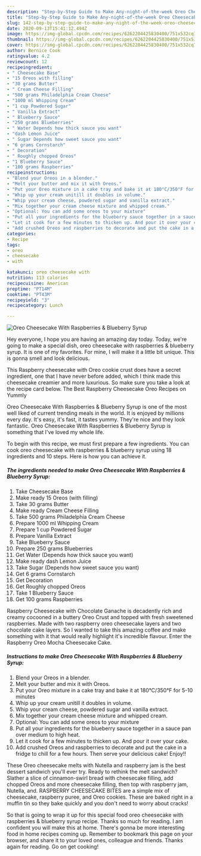 ```yaml
---
description: "Step-by-Step Guide to Make Any-night-of-the-week Oreo Cheesecake With Raspberries &amp;amp; Blueberry Syrup"
title: "Step-by-Step Guide to Make Any-night-of-the-week Oreo Cheesecake With Raspberries &amp;amp; Blueberry Syrup"
slug: 142-step-by-step-guide-to-make-any-night-of-the-week-oreo-cheesecake-with-raspberries-and-amp-blueberry-syrup
date: 2020-09-13T15:41:12.494Z
image: https://img-global.cpcdn.com/recipes/6262204425830400/751x532cq70/oreo-cheesecake-with-raspberries-blueberry-syrup-recipe-main-photo.jpg
thumbnail: https://img-global.cpcdn.com/recipes/6262204425830400/751x532cq70/oreo-cheesecake-with-raspberries-blueberry-syrup-recipe-main-photo.jpg
cover: https://img-global.cpcdn.com/recipes/6262204425830400/751x532cq70/oreo-cheesecake-with-raspberries-blueberry-syrup-recipe-main-photo.jpg
author: Bernice Cook
ratingvalue: 4.2
reviewcount: 12
recipeingredient:
- " Cheesecake Base"
- "15 Oreos with filling"
- "30 grams Butter"
- " Cream Cheese Filling"
- "500 grams Philadelphia Cream Cheese"
- "1000 ml Whipping Cream"
- "1 cup Powdered Sugar"
- " Vanilla Extract"
- " Blueberry Sauce"
- "250 grams Blueberries"
- " Water Depends how thick sauce you want"
- "dash Lemon Juice"
- " Sugar Depends how sweet sauce you want"
- "6 grams Cornstarch"
- " Decoration"
- " Roughly chopped Oreos"
- "1 Blueberry Sauce"
- "100 grams Raspberries"
recipeinstructions:
- "Blend your Oreos in a blender."
- "Melt your butter and mix it with Oreos."
- "Put your Oreo mixture in a cake tray and bake it at 180°C/350°F for 5-10 minutes"
- "Whip up your cream unitill it doubles in volume."
- "Whip your cream cheese, powdered sugar and vanilla extract."
- "Mix together your cream cheese mixture and whipped cream."
- "Optional: You can add some oreos to your mixture"
- "Put all your ingredients for the blueberry sauce together in a sauce pan over medium to high heat."
- "Let it cook for a few minutes to thicken up. And pour it over your cake."
- "Add crushed Oreos and raspberries to decorate and put the cake in a fridge to chill for a few hours. Then serve your delicious cake! Enjoy!!"
categories:
- Recipe
tags:
- oreo
- cheesecake
- with

katakunci: oreo cheesecake with 
nutrition: 113 calories
recipecuisine: American
preptime: "PT14M"
cooktime: "PT43M"
recipeyield: "3"
recipecategory: Lunch

---
```



![Oreo Cheesecake With Raspberries &amp; Blueberry Syrup](https://img-global.cpcdn.com/recipes/6262204425830400/751x532cq70/oreo-cheesecake-with-raspberries-blueberry-syrup-recipe-main-photo.jpg)

Hey everyone, I hope you are having an amazing day today. Today, we're going to make a special dish, oreo cheesecake with raspberries &amp; blueberry syrup. It is one of my favorites. For mine, I will make it a little bit unique. This is gonna smell and look delicious.

This Raspberry cheesecake with Oreo cookie crust does have a secret ingredient, one that I have never before added, which I think made this cheesecake creamier and more luxurious. So make sure you take a look at the recipe card below. The Best Raspberry Cheesecake Oreo Recipes on Yummly

Oreo Cheesecake With Raspberries &amp; Blueberry Syrup is one of the most well liked of current trending meals in the world. It is enjoyed by millions every day. It's easy, it's fast, it tastes yummy. They're nice and they look fantastic. Oreo Cheesecake With Raspberries &amp; Blueberry Syrup is something that I've loved my whole life.


To begin with this recipe, we must first prepare a few ingredients. You can cook oreo cheesecake with raspberries &amp; blueberry syrup using 18 ingredients and 10 steps. Here is how you can achieve it.

<!--inarticleads1-->

##### The ingredients needed to make Oreo Cheesecake With Raspberries &amp; Blueberry Syrup:

1. Take  Cheesecake Base
1. Make ready 15 Oreos (with filling)
1. Take 30 grams Butter
1. Make ready  Cream Cheese Filling
1. Take 500 grams Philadelphia Cream Cheese
1. Prepare 1000 ml Whipping Cream
1. Prepare 1 cup Powdered Sugar
1. Prepare  Vanilla Extract
1. Take  Blueberry Sauce
1. Prepare 250 grams Blueberries
1. Get  Water (Depends how thick sauce you want)
1. Make ready dash Lemon Juice
1. Take  Sugar (Depends how sweet sauce you want)
1. Get 6 grams Cornstarch
1. Get  Decoration
1. Get  Roughly chopped Oreos
1. Take 1 Blueberry Sauce
1. Get 100 grams Raspberries


Raspberry Cheesecake with Chocolate Ganache is decadently rich and creamy cocooned in a buttery Oreo Crust and topped with fresh sweetened raspberries. Made with two raspberry oreo cheesecake layers and two chocolate cake layers. So I wanted to take this amazing coffee and make something with it that would really highlight it&#39;s incredible flavour. Enter the Raspberry Oreo Mocha Cheesecake Cake. 

<!--inarticleads2-->

##### Instructions to make Oreo Cheesecake With Raspberries &amp; Blueberry Syrup:

1. Blend your Oreos in a blender.
1. Melt your butter and mix it with Oreos.
1. Put your Oreo mixture in a cake tray and bake it at 180°C/350°F for 5-10 minutes
1. Whip up your cream unitill it doubles in volume.
1. Whip your cream cheese, powdered sugar and vanilla extract.
1. Mix together your cream cheese mixture and whipped cream.
1. Optional: You can add some oreos to your mixture
1. Put all your ingredients for the blueberry sauce together in a sauce pan over medium to high heat.
1. Let it cook for a few minutes to thicken up. And pour it over your cake.
1. Add crushed Oreos and raspberries to decorate and put the cake in a fridge to chill for a few hours. Then serve your delicious cake! Enjoy!!


These Oreo cheesecake melts with Nutella and raspberry jam is the best dessert sandwich you&#39;ll ever try. Ready to rethink the melt sandwich? Slather a slice of cinnamon-swirl bread with cheesecake filling, add chopped Oreos and more cheesecake filling, then top with raspberry jam, Nutella, and. RASPBERRY CHEESECAKE BITES are a simple mix of cheesecake, raspberry puree, and Oreo cookies. These are baked right in a muffin tin so they bake quickly and you don&#39;t need to worry about cracks! 

So that is going to wrap it up for this special food oreo cheesecake with raspberries &amp; blueberry syrup recipe. Thanks so much for reading. I am confident you will make this at home. There's gonna be more interesting food in home recipes coming up. Remember to bookmark this page on your browser, and share it to your loved ones, colleague and friends. Thanks again for reading. Go on get cooking!
